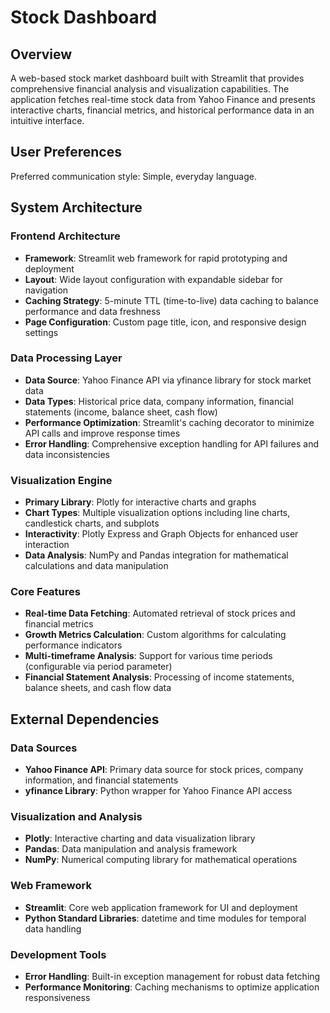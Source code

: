 # Stock Dashboard

## Overview

A web-based stock market dashboard built with Streamlit that provides comprehensive financial analysis and visualization capabilities. The application fetches real-time stock data from Yahoo Finance and presents interactive charts, financial metrics, and historical performance data in an intuitive interface.

## User Preferences

Preferred communication style: Simple, everyday language.

## System Architecture

### Frontend Architecture
- **Framework**: Streamlit web framework for rapid prototyping and deployment
- **Layout**: Wide layout configuration with expandable sidebar for navigation
- **Caching Strategy**: 5-minute TTL (time-to-live) data caching to balance performance and data freshness
- **Page Configuration**: Custom page title, icon, and responsive design settings

### Data Processing Layer
- **Data Source**: Yahoo Finance API via yfinance library for stock market data
- **Data Types**: Historical price data, company information, financial statements (income, balance sheet, cash flow)
- **Performance Optimization**: Streamlit's caching decorator to minimize API calls and improve response times
- **Error Handling**: Comprehensive exception handling for API failures and data inconsistencies

### Visualization Engine
- **Primary Library**: Plotly for interactive charts and graphs
- **Chart Types**: Multiple visualization options including line charts, candlestick charts, and subplots
- **Interactivity**: Plotly Express and Graph Objects for enhanced user interaction
- **Data Analysis**: NumPy and Pandas integration for mathematical calculations and data manipulation

### Core Features
- **Real-time Data Fetching**: Automated retrieval of stock prices and financial metrics
- **Growth Metrics Calculation**: Custom algorithms for calculating performance indicators
- **Multi-timeframe Analysis**: Support for various time periods (configurable via period parameter)
- **Financial Statement Analysis**: Processing of income statements, balance sheets, and cash flow data

## External Dependencies

### Data Sources
- **Yahoo Finance API**: Primary data source for stock prices, company information, and financial statements
- **yfinance Library**: Python wrapper for Yahoo Finance API access

### Visualization and Analysis
- **Plotly**: Interactive charting and data visualization library
- **Pandas**: Data manipulation and analysis framework
- **NumPy**: Numerical computing library for mathematical operations

### Web Framework
- **Streamlit**: Core web application framework for UI and deployment
- **Python Standard Libraries**: datetime and time modules for temporal data handling

### Development Tools
- **Error Handling**: Built-in exception management for robust data fetching
- **Performance Monitoring**: Caching mechanisms to optimize application responsiveness